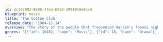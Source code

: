 ```yaml
---
id: dc142002-8086-4fbd-b902-399f918e9de3
blueprint: movie
title: 'The Cotton Club'
release_date: '1984-12-14'
overview: "The story of the people that frequented Harlem's famous nightclubs, 'The Cotton Club', and those that ran it."
genres: '[{"id": 10402, "name": "Music"}, {"id": 18, "name": "Drama"}, {"id": 80, "name": "Crime"}, {"id": 10749, "name": "Romance"}]'
---
```

